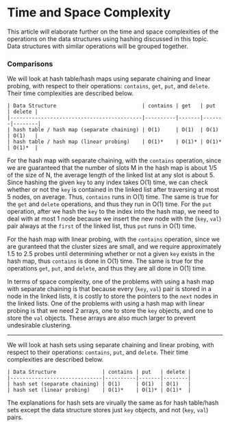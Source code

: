 # Time and Space Complexity

This article will elaborate further on the time and space complexities of the
operations on the data structures using hashing discussed in this topic. Data 
structures with similar operations will be grouped together.

### Comparisons

We will look at hash table/hash maps using separate chaining and linear probing,
with respect to their operations: `contains`, `get`, `put`, and `delete`. Their
time complexities are described below.

```
| Data Structure                            | contains | get   | put   | delete |
|-------------------------------------------|----------|-------|-------|--------|
| hash table / hash map (separate chaining) | O(1)     | O(1)  | O(1)  | O(1)   |
| hash table / hash map (linear probing)    | O(1)*    | O(1)* | O(1)* | O(1)*  |
```

For the hash map with separate chaining, with the `contains` operation, since 
we are guaranteed that the number of slots M in the hash map is about 1/5 of 
the size of N, the average length of the linked list at any slot is about 5.
Since hashing the given `key` to any index takes O(1) time, we can check whether
or not the `key` is contained in the linked list after traversing at most 5
nodes, on average. Thus, `contains` runs in O(1) time. The same is true for 
the `get` and `delete` operations, and thus they run in O(1) time. For the `put` 
operation, after we hash the `key` to the index into the hash map, we need to 
deal with at most 1 node because we insert the new node with the (`key`, `val`) 
pair always at the `first` of the linked list, thus `put` runs in O(1) time.

For the hash map with linear probing, with the `contains` operation, since we
are guranteed that the cluster sizes are small, and we require approximately
1.5 to 2.5 probes until determining whether or not a given `key` exists in the 
hash map, thus `contains` is done in O(1) time. The same is true for the 
operations `get`, `put`, and `delete`, and thus they are all done in O(1) time.

In terms of space complexity, one of the problems with using a hash map with 
separate chaining is that because every (`key`, `val`) pair is stored in a node
in the linked lists, it is costly to store the pointers to the `next` nodes
in the linked lists. One of the problems with using a hash map with linear 
probing is that we need 2 arrays, one to store the `key` objects, and one to
store the `val` objects. These arrays are also much larger to prevent 
undesirable clustering.

---

We will look at hash sets using separate chaining and linear probing,
with respect to their operations: `contains`, `put`, and `delete`. Their
time complexities are described below.

```
| Data Structure               | contains | put   | delete |
|------------------------------|----------|-------|--------|
| hash set (separate chaining) | O(1)     | O(1)  | O(1)   |
| hash set (linear probing)    | O(1)*    | O(1)* | O(1)*  |
```

The explanations for hash sets are virually the same as for hash table/hash sets
except the data structure stores just `key` objects, and not (`key`, `val`) 
pairs.